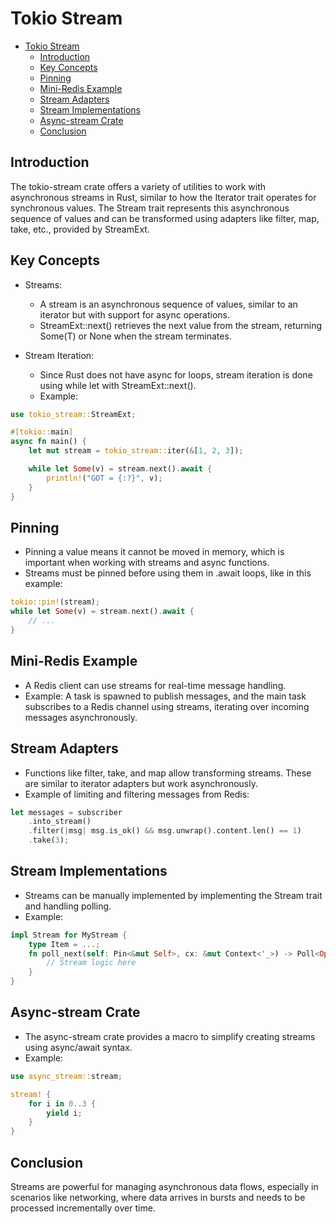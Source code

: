 # Tokio Stream

- [Tokio Stream](#tokio-stream)
  - [Introduction](#introduction)
  - [Key Concepts](#key-concepts)
  - [Pinning](#pinning)
  - [Mini-Redis Example](#mini-redis-example)
  - [Stream Adapters](#stream-adapters)
  - [Stream Implementations](#stream-implementations)
  - [Async-stream Crate](#async-stream-crate)
  - [Conclusion](#conclusion)

## Introduction

The tokio-stream crate offers a variety of utilities to work with asynchronous streams in Rust, similar to how the Iterator trait operates for synchronous values. The Stream trait represents this asynchronous sequence of values and can be transformed using adapters like filter, map, take, etc., provided by StreamExt.

## Key Concepts

- Streams:
  - A stream is an asynchronous sequence of values, similar to an iterator but with support for async operations.
  - StreamExt::next() retrieves the next value from the stream, returning Some(T) or None when the stream terminates.

- Stream Iteration:
  - Since Rust does not have async for loops, stream iteration is done using while let with StreamExt::next().
  - Example:

```rust
use tokio_stream::StreamExt;

#[tokio::main]
async fn main() {
    let mut stream = tokio_stream::iter(&[1, 2, 3]);

    while let Some(v) = stream.next().await {
        println!("GOT = {:?}", v);
    }
}
```

## Pinning

- Pinning a value means it cannot be moved in memory, which is important when working with streams and async functions.
- Streams must be pinned before using them in .await loops, like in this example:

```rust
tokio::pin!(stream);
while let Some(v) = stream.next().await {
    // ...
}
```

## Mini-Redis Example

- A Redis client can use streams for real-time message handling.
- Example: A task is spawned to publish messages, and the main task subscribes to a Redis channel using streams, iterating over incoming messages asynchronously.

## Stream Adapters

- Functions like filter, take, and map allow transforming streams. These are similar to iterator adapters but work asynchronously.
- Example of limiting and filtering messages from Redis:

```rust
let messages = subscriber
    .into_stream()
    .filter(|msg| msg.is_ok() && msg.unwrap().content.len() == 1)
    .take(3);
```

## Stream Implementations

- Streams can be manually implemented by implementing the Stream trait and handling polling.
- Example:

```rust
impl Stream for MyStream {
    type Item = ...;
    fn poll_next(self: Pin<&mut Self>, cx: &mut Context<'_>) -> Poll<Option<Self::Item>> {
        // Stream logic here
    }
}
```

## Async-stream Crate

- The async-stream crate provides a macro to simplify creating streams using async/await syntax.
- Example:

```rust
use async_stream::stream;

stream! {
    for i in 0..3 {
        yield i;
    }
}
```

## Conclusion

Streams are powerful for managing asynchronous data flows, especially in scenarios like networking, where data arrives in bursts and needs to be processed incrementally over time.
